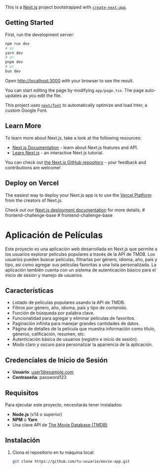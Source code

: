 This is a [Next.js](https://nextjs.org/) project bootstrapped with [`create-next-app`](https://github.com/vercel/next.js/tree/canary/packages/create-next-app).

## Getting Started

First, run the development server:

```bash
npm run dev
# or
yarn dev
# or
pnpm dev
# or
bun dev
```

Open [http://localhost:3000](http://localhost:3000) with your browser to see the result.

You can start editing the page by modifying `app/page.tsx`. The page auto-updates as you edit the file.

This project uses [`next/font`](https://nextjs.org/docs/basic-features/font-optimization) to automatically optimize and load Inter, a custom Google Font.

## Learn More

To learn more about Next.js, take a look at the following resources:

- [Next.js Documentation](https://nextjs.org/docs) - learn about Next.js features and API.
- [Learn Next.js](https://nextjs.org/learn) - an interactive Next.js tutorial.

You can check out [the Next.js GitHub repository](https://github.com/vercel/next.js/) - your feedback and contributions are welcome!

## Deploy on Vercel

The easiest way to deploy your Next.js app is to use the [Vercel Platform](https://vercel.com/new?utm_medium=default-template&filter=next.js&utm_source=create-next-app&utm_campaign=create-next-app-readme) from the creators of Next.js.

Check out our [Next.js deployment documentation](https://nextjs.org/docs/deployment) for more details.
#   f r o n t e n d - c h a l l e n g e - b a s e 
 
 #   f r o n t e n d - c h a l l e n g e - b a s e 
 
 

# Aplicación de Películas

Este proyecto es una aplicación web desarrollada en Next.js que permite a los usuarios explorar películas populares a través de la API de TMDB. Los usuarios pueden buscar películas, filtrarlas por género, idioma, año, país y tipo, así como agregar sus películas favoritas a una lista personalizada. La aplicación también cuenta con un sistema de autenticación básico para el inicio de sesión y manejo de usuarios.

## Características

- Listado de películas populares usando la API de TMDB.
- Filtros por género, año, idioma, país y tipo de contenido.
- Función de búsqueda por palabra clave.
- Funcionalidad para agregar y eliminar películas de favoritos.
- Paginación infinita para manejar grandes cantidades de datos.
- Página de detalles de la película que muestra información como título, géneros, calificación, resumen, etc.
- Autenticación básica de usuarios (registro e inicio de sesión).
- Modo claro y oscuro para personalizar la apariencia de la aplicación.

## Credenciales de Inicio de Sesión

- **Usuario**: user1@example.com
- **Contraseña**: password123

## Requisitos

Para ejecutar este proyecto, necesitarás tener instalados:

- **Node.js** (v14 o superior)
- **NPM** o **Yarn**
- Una clave API de [The Movie Database (TMDB)](https://www.themoviedb.org/documentation/api)

## Instalación

1. Clona el repositorio en tu máquina local:

   ```bash
   git clone https://github.com/tu-usuario/movie-app.git
